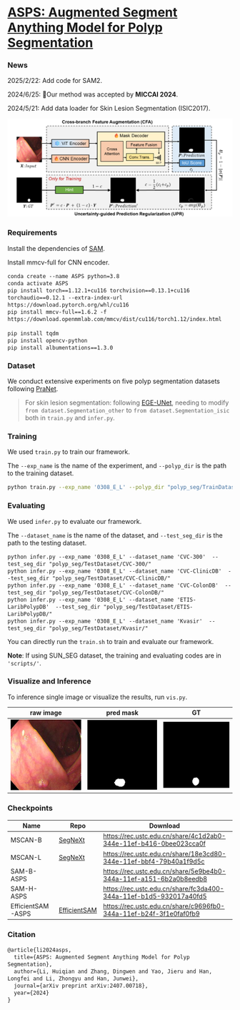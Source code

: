 # [ASPS: Augmented Segment Anything Model for Polyp Segmentation](https://arxiv.org/abs/2407.00718)

### News

2025/2/22: Add code for SAM2.

2024/6/25: 🎉Our method was accepted by **MICCAI 2024**.

2024/5/21: Add data loader for Skin Lesion Segmentation (ISIC2017).

![](figs/Framework.png)

### Requirements

Install the dependencies of [SAM](https://github.com/facebookresearch/segment-anything).

Install mmcv-full for CNN encoder. 

```shell
conda create --name ASPS python=3.8
conda activate ASPS
pip install torch==1.12.1+cu116 torchvision==0.13.1+cu116 torchaudio==0.12.1 --extra-index-url https://download.pytorch.org/whl/cu116
pip install mmcv-full==1.6.2 -f https://download.openmmlab.com/mmcv/dist/cu116/torch1.12/index.html

pip install tqdm
pip install opencv-python
pip install albumentations==1.3.0
```

### Dataset

We conduct extensive experiments on five polyp segmentation datasets
following [PraNet](https://github.com/DengPingFan/PraNet). 

>  For skin lesion segmentation: following [EGE-UNet](https://github.com/JCruan519/EGE-UNet), needing to modify `from dataset.Segmentation_other` to `from dataset.Segmentation_isic` both in `train.py` and `infer.py`.

### Training 

We used `train.py` to train our framework. 

The `--exp_name` is the name of the experiment, and `--polyp_dir` is the path to the training dataset.

```bash
python train.py --exp_name '0308_E_L' --polyp_dir "polyp_seg/TrainDataset/"
```

### Evaluating

We used  `infer.py` to evaluate our framework. 

The `--dataset_name` is the name of the dataset, and `--test_seg_dir` is the path to the testing dataset.

```shell
python infer.py --exp_name '0308_E_L' --dataset_name 'CVC-300'  --test_seg_dir "polyp_seg/TestDataset/CVC-300/"   
python infer.py --exp_name '0308_E_L' --dataset_name 'CVC-ClinicDB'  --test_seg_dir "polyp_seg/TestDataset/CVC-ClinicDB/"   
python infer.py --exp_name '0308_E_L' --dataset_name 'CVC-ColonDB'  --test_seg_dir "polyp_seg/TestDataset/CVC-ColonDB/"   
python infer.py --exp_name '0308_E_L' --dataset_name 'ETIS-LaribPolypDB'  --test_seg_dir "polyp_seg/TestDataset/ETIS-LaribPolypDB/"   
python infer.py --exp_name '0308_E_L' --dataset_name 'Kvasir'  --test_seg_dir "polyp_seg/TestDataset/Kvasir/"  
```

You can directly run the `train.sh` to train and evaluate our framework. 

**Note**: If using SUN_SEG dataset, the training and evaluating codes are in `'scripts/'`.

### Visualize and Inference

To inference single image or visualize the results, run `vis.py`.

|     raw image      |     pred mask      |         GT         |
| :----------------: | :----------------: | :----------------: |
| ![10](figs/10.jpg) | ![10](figs/10.png) | ![gt](figs/gt.png) |

### Checkpoints

| Name              | Repo                                                         | Download                                                     | Password |
| ----------------- | ------------------------------------------------------------ | ------------------------------------------------------------ | -------- |
| MSCAN-B           | [SegNeXt](https://github.com/visual-attention-network/segnext) | https://rec.ustc.edu.cn/share/4c1d2ab0-344e-11ef-b416-0bee023cca0f | 31tz     |
| MSCAN-L           | [SegNeXt](https://github.com/visual-attention-network/segnext) | https://rec.ustc.edu.cn/share/18e3cd80-344e-11ef-bbf4-79b40a1f9d5c | pl1v     |
| SAM-B-ASPS        |                                                              | https://rec.ustc.edu.cn/share/5e9be4b0-344a-11ef-a151-6b2a0b8eedb8 | li92     |
| SAM-H-ASPS        |                                                              | https://rec.ustc.edu.cn/share/fc3da400-344a-11ef-b1d5-932017a40fd5 | 3w0g     |
| EfficientSAM-ASPS | [EfficientSAM](https://github.com/yformer/EfficientSAM)      | https://rec.ustc.edu.cn/share/c9696fb0-344a-11ef-b24f-3f1e0faf0fb9 | xoqh     |

### Citation
```
@article{li2024asps,
  title={ASPS: Augmented Segment Anything Model for Polyp Segmentation},
  author={Li, Huiqian and Zhang, Dingwen and Yao, Jieru and Han, Longfei and Li, Zhongyu and Han, Junwei},
  journal={arXiv preprint arXiv:2407.00718},
  year={2024}
}
```
